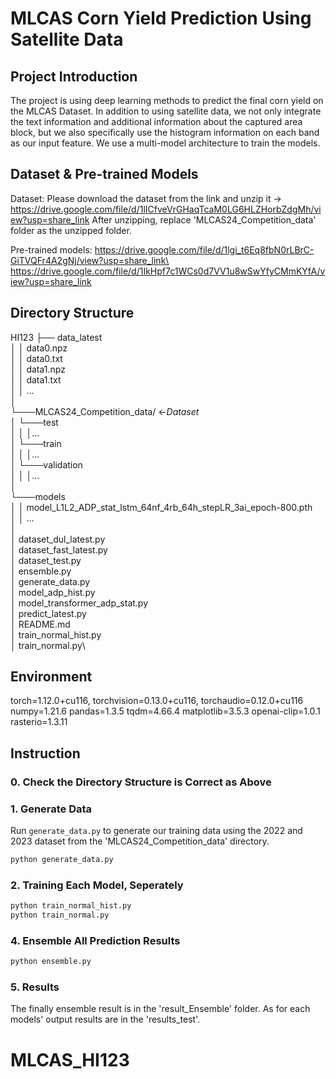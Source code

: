 # MLCAS Corn Yield Prediction Using Satellite Data

## Project Introduction

The project is using deep learning methods to predict the final corn yield on the MLCAS Dataset.
In addition to using satellite data, we not only integrate the text information and additional information about the captured area block, but we also specifically use the histogram information on each band as our input feature. We use a multi-model architecture to train the models.

## Dataset & Pre-trained Models

Dataset:
Please download the dataset from the link and unzip it -> https://drive.google.com/file/d/1lICfveVrGHaqTcaM0LG6HLZHorbZdgMh/view?usp=share_link
After unzipping, replace 'MLCAS24_Competition_data' folder as the unzipped folder.

Pre-trained models:
https://drive.google.com/file/d/1lgi_t6Eq8fbN0rLBrC-GiTVQFr4A2gNj/view?usp=share_link\
https://drive.google.com/file/d/1IkHpf7c1WCs0d7VV1u8wSwYfyCMmKYfA/view?usp=share_link

## Directory Structure

HI123
├── data_latest\
│   │   data0.npz\
│   │   data0.txt\
│   │   data1.npz\
│   │   data1.txt\
│   │   ...\
│\
└───MLCAS24_Competition_data/ <-*Dataset*\
│   └───test\
│   │   │...\
│   └───train\
│   │   │...\
│   └───validation\
│   │   │...\
│\
└───models\
│   │   model_L1L2_ADP_stat_lstm_64nf_4rb_64h_stepLR_3ai_epoch-800.pth\
│   │   ...\
│\
│   dataset_dul_latest.py\
│   dataset_fast_latest.py\
│   dataset_test.py\
│   ensemble.py\
│   generate_data.py\
│   model_adp_hist.py\
│   model_transformer_adp_stat.py\
│   predict_latest.py\
│   README.md\
│   train_normal_hist.py\
│   train_normal.py\

## Environment

torch=1.12.0+cu116, torchvision=0.13.0+cu116, torchaudio=0.12.0+cu116
numpy=1.21.6
pandas=1.3.5
tqdm=4.66.4
matplotlib=3.5.3
openai-clip=1.0.1
rasterio=1.3.11

## Instruction

### 0. Check the Directory Structure is Correct as Above

### 1. Generate Data

Run `generate_data.py` to generate our training data using the 2022 and 2023 dataset from the 'MLCAS24_Competition_data' directory.

```bash
python generate_data.py
```

### 2. Training Each Model, Seperately

```bash
python train_normal_hist.py
python train_normal.py
```

### 4. Ensemble All Prediction Results

```bash
python ensemble.py
```

### 5. Results

The finally ensemble result is in the 'result_Ensemble' folder. As for each models' output results are in the 'results_test'.
# MLCAS_HI123
